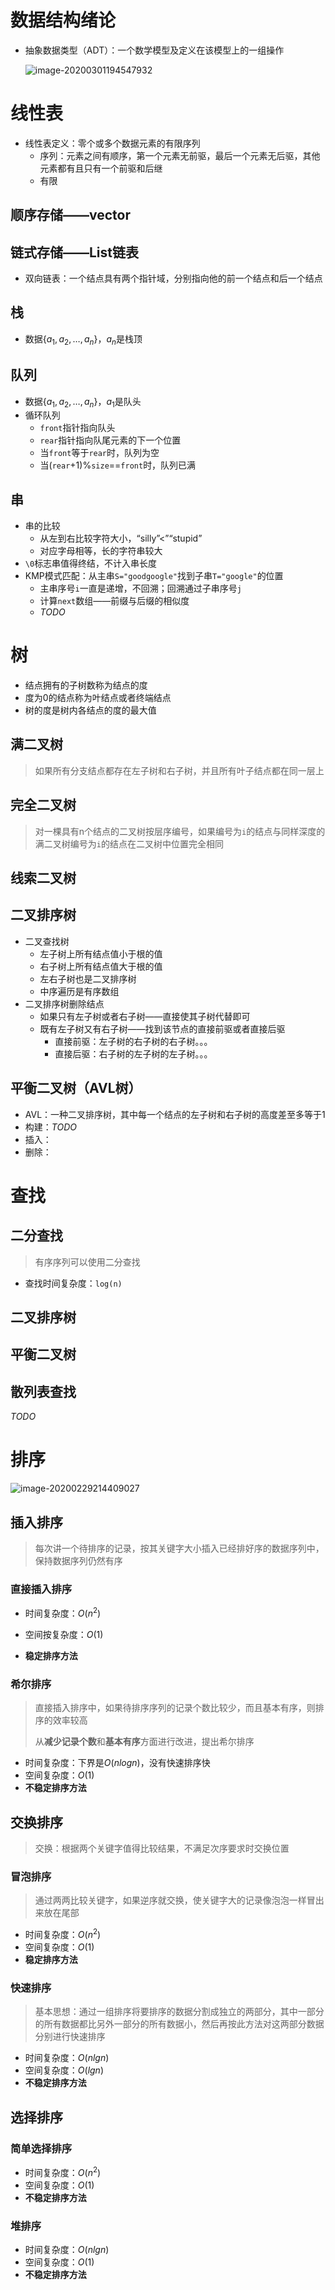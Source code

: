 # 数据结构绪论

* 抽象数据类型（ADT）：一个数学模型及定义在该模型上的一组操作

  ![image-20200301194547932](pic/image-20200301194547932.png)

# 线性表

* 线性表定义：零个或多个数据元素的有限序列
  * 序列：元素之间有顺序，第一个元素无前驱，最后一个元素无后驱，其他元素都有且只有一个前驱和后继
  * 有限

## 顺序存储——vector

## 链式存储——List链表

* 双向链表：一个结点具有两个指针域，分别指向他的前一个结点和后一个结点

## 栈

* 数据$\{a_1, a_2,\dots,a_n \}$，$a_n$是栈顶

## 队列

* 数据$\{a_1, a_2,\dots,a_n \}$，$a_1$是队头
* 循环队列
  * `front`指针指向队头
  * `rear`指针指向队尾元素的下一个位置
  * 当`front`等于`rear`时，队列为空
  * 当(`rear`+1)%`size`==`front`时，队列已满

## 串

* 串的比较
  * 从左到右比较字符大小，“silly”<”“stupid”
  * 对应字母相等，长的字符串较大
* `\0`标志串值得终结，不计入串长度
* KMP模式匹配：从主串`S="goodgoogle"`找到子串`T="google"`的位置
  * 主串序号`i`一直是递增，不回溯；回溯通过子串序号`j`
  * 计算`next`数组——前缀与后缀的相似度
  * *TODO*

# 树

* 结点拥有的子树数称为结点的度
* 度为0的结点称为叶结点或者终端结点
* 树的度是树内各结点的度的最大值

## 满二叉树

> 如果所有分支结点都存在左子树和右子树，并且所有叶子结点都在同一层上

## 完全二叉树

> 对一棵具有n个结点的二叉树按层序编号，如果编号为`i`的结点与同样深度的满二叉树编号为`i`的结点在二叉树中位置完全相同

## 线索二叉树

## 二叉排序树

* 二叉查找树
  * 左子树上所有结点值小于根的值
  * 右子树上所有结点值大于根的值
  * 左右子树也是二叉排序树
  * 中序遍历是有序数组
* 二叉排序树删除结点
  * 如果只有左子树或者右子树——直接使其子树代替即可
  * 既有左子树又有右子树——找到该节点的直接前驱或者直接后驱
    * 直接前驱：左子树的右子树的右子树。。。
    * 直接后驱：右子树的左子树的左子树。。。

## 平衡二叉树（AVL树）

* AVL：一种二叉排序树，其中每一个结点的左子树和右子树的高度差至多等于1
* 构建：*TODO*
* 插入：
* 删除：

# 查找

## 二分查找

> 有序序列可以使用二分查找

* 查找时间复杂度：`log(n)`

## 二叉排序树

## 平衡二叉树

## 散列表查找

*TODO*

# 排序

![image-20200229214409027](pic/image-20200229214409027.png)



## 插入排序

> 每次讲一个待排序的记录，按其关键字大小插入已经排好序的数据序列中，保持数据序列仍然有序

### 直接插入排序

* 时间复杂度：$O(n^2)$
* 空间按复杂度：$O(1)$

* **稳定排序方法**

### 希尔排序

> 直接插入排序中，如果待排序序列的记录个数比较少，而且基本有序，则排序的效率较高
>
> 从**减少记录个数**和**基本有序**方面进行改进，提出希尔排序

* 时间复杂度：下界是$O(nlogn)$，没有快速排序快
* 空间复杂度：$O(1)$
* **不稳定排序方法**

## 交换排序

> 交换：根据两个关键字值得比较结果，不满足次序要求时交换位置

### 冒泡排序

> 通过两两比较关键字，如果逆序就交换，使关键字大的记录像泡泡一样冒出来放在尾部

* 时间复杂度：$O(n^2)$
* 空间复杂度：$O(1)$
* **稳定排序方法**

### 快速排序

> 基本思想：通过一组排序将要排序的数据分割成独立的两部分，其中一部分的所有数据都比另外一部分的所有数据小，然后再按此方法对这两部分数据分别进行快速排序

* 时间复杂度：$O(nlgn)$
* 空间复杂度：$O(lgn)$
* **不稳定排序方法**

## 选择排序

### 简单选择排序

* 时间复杂度：$O(n^2)$
* 空间复杂度：$O(1)$
* **不稳定排序方法**

### 堆排序

* 时间复杂度：$O(nlgn)$
* 空间复杂度：$O(1)$
* **不稳定排序方法**











